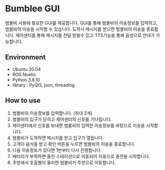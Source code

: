 # Bumblee GUI
범블비 사용에 필요한 GUI를 제공합니다.
GUI를 통해 범블비의 이송정보를 입력하고, 범블비의 이송을 시작할 수 있습니다.
도착시 메시지를 받으면 범블비의 이송을 종료합니다.
제어센터를 통해 메시지를 전달 받을수 있고 TTS기능을 통해 음성으로 안내가 가능합니다.

## Environment
 - Ubuntu 20.04
 - ROS Noetic
 - Python 3.8.10
 - library : PyQt5, json, threading

 ## How to use
 1. 범블비의 이송정보를 입력합니다. (최대 2개)
 2. 범블비의 입구가 닫히고 제어센터의 신호를 기다립니다.
 3. 제어센터에서 신호를 보내면 범블비의 입력한 이송정보를 바탕으로 이송을 시작합니다.
 4. 범블비가 도착하면 메시지를 받고 입구가 열립니다.
 5. 고객이 음식을 받고 확인 버튼을 누르면 범블비의 이송을 종료합니다.
 6. 다음 이송정보가 있다면 1번부터 다시 진행합니다.
 7. 배터리가 부족하면 충전 스테이션으로 이동되어 자동으로 충전을 시작합니다.
 8. 주방에서 호출벨이 울리면 범블비가 주방으로 이동합니다.